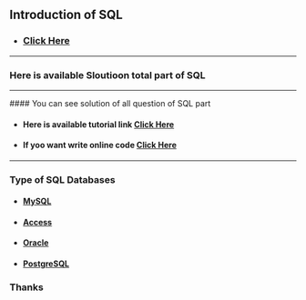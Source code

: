 ## Introduction of SQL
* ### [Click Here](https://en.wikipedia.org/wiki/SQL)
<hr>

### Here is available Sloutioon total part of SQL
<hr>
 ####  You can see solution of all question of SQL part

* #### Here is available tutorial link  [Click Here](https://www.w3schools.com/sql/)

* #### If yoo want write online code  [Click Here](https://about.modeanalytics.com/)
<hr>

### Type of SQL Databases
* #### [MySQL](https://www.tutorialspoint.com/mysql/index.htm)
* #### [Access](https://www.techonthenet.com/access/index.php)
* #### [Oracle](http://www.tutorialspoint.com/listtutorials/oracle/1)
* #### [PostgreSQL](https://www.tutorialspoint.com/postgresql/index.htm)

### Thanks  
